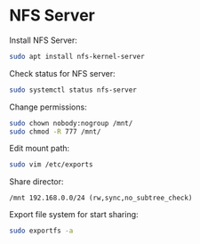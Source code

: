 # NFS Server

Install NFS Server:
```bash
sudo apt install nfs-kernel-server
```

Check status for NFS server:
```bash
sudo systemctl status nfs-server
```

Change permissions:
```bash
sudo chown nobody:nogroup /mnt/
sudo chmod -R 777 /mnt/
```

Edit mount path:
```bash
sudo vim /etc/exports
```

Share director:
```
/mnt 192.168.0.0/24 (rw,sync,no_subtree_check)
```

Export file system for start sharing:
```bash
sudo exportfs -a
```

